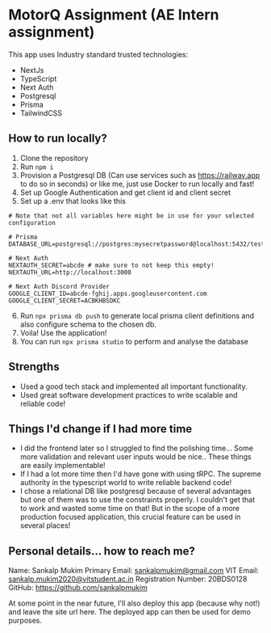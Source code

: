 # MotorQ Assignment (AE Intern assignment)

This app uses Industry standard trusted technologies:

- NextJs
- TypeScript
- Next Auth
- Postgresql
- Prisma
- TailwindCSS

## How to run locally?

1. Clone the repository
2. Run `npm i`
3. Provision a Postgresql DB (Can use services such as <https://railway.app> to do so in seconds) or like me, just use Docker to run locally and fast!
4. Set up Google Authentication and get client id and client secret
5. Set up a .env that looks like this

```
# Note that not all variables here might be in use for your selected configuration

# Prisma
DATABASE_URL=postgresql://postgres:mysecretpassword@localhost:5432/test

# Next Auth
NEXTAUTH_SECRET=abcde # make sure to not keep this empty!
NEXTAUTH_URL=http://localhost:3000

# Next Auth Discord Provider
GOOGLE_CLIENT_ID=abcde-fghij.apps.googleusercontent.com
GOOGLE_CLIENT_SECRET=ACBKHBSDKC
```

6. Run `npx prisma db push` to generate local prisma client definitions and also configure schema to the chosen db.
7. Voila! Use the application!
8. You can run `npx prisma studio` to perform and analyse the database

## Strengths

- Used a good tech stack and implemented all important functionality.
- Used great software development practices to write scalable and reliable code!

## Things I'd change if I had more time

- I did the frontend later so I struggled to find the polishing time... Some more validation and relevant user inputs would be nice.. These things are easily implementable!
- If I had a lot more time then I'd have gone with using tRPC. The supreme authority in the typescript world to write reliable backend code!
- I chose a relational DB like postgresql because of several advantages but one of them was to use the constraints properly. I couldn't get that to work and wasted some time on that! But in the scope of a more production focused application, this crucial feature can be used in several places!
  
## Personal details... how to reach me?

Name: Sankalp Mukim
Primary Email: sankalpmukim@gmail.com
VIT Email: sankalp.mukim2020@vitstudent.ac.in
Registration Number: 20BDS0128
GitHub: <https://github.com/sankalpmukim>

At some point in the near future, I'll also deploy this app (because why not!) and leave the site url here. The deployed app can then be used for demo purposes.
